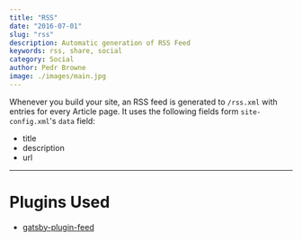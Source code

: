 ```yaml
---
title: "RSS"
date: "2016-07-01"
slug: "rss"
description: Automatic generation of RSS Feed
keywords: rss, share, social
category: Social
author: Pedr Browne
image: ./images/main.jpg
---
```


Whenever you build your site, an RSS feed is generated to `/rss.xml` with entries for every Article page. It uses the following fields form `site-config.xml`'s `data` field:

- title
- description
- url

---

# Plugins Used

* [gatsby-plugin-feed](https://www.gatsbyjs.org/packages/gatsby-plugin-feed)
